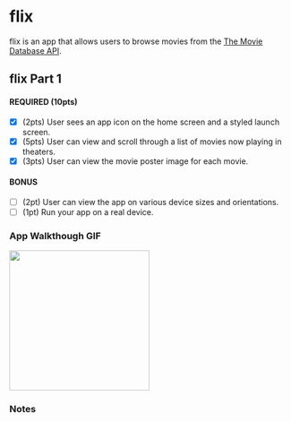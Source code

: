 # flix
flix is an app that allows users to browse movies from the [The Movie Database API](http://docs.themoviedb.apiary.io/#).

## flix Part 1

#### REQUIRED (10pts)
- [x] (2pts) User sees an app icon on the home screen and a styled launch screen.
- [x] (5pts) User can view and scroll through a list of movies now playing in theaters.
- [x] (3pts) User can view the movie poster image for each movie.

#### BONUS
- [ ] (2pt) User can view the app on various device sizes and orientations.
- [ ] (1pt) Run your app on a real device.

### App Walkthough GIF

<img src="YOUR_GIF_URL_HERE" width=250><br>

### Notes
